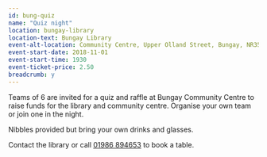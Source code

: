 ```yaml
---
id: bung-quiz
name: "Quiz night"
location: bungay-library
location-text: Bungay Library
event-alt-location: Community Centre, Upper Olland Street, Bungay, NR35 1BE
event-start-date: 2018-11-01
event-start-time: 1930
event-ticket-price: 2.50
breadcrumb: y
---
```


Teams of 6 are invited for a quiz and raffle at Bungay Community Centre to raise funds for the library and community centre. Organise your own team or join one in the night.

Nibbles provided but bring your own drinks and glasses.

Contact the library or call [01986 894653](tel:01986894653) to book a table.

